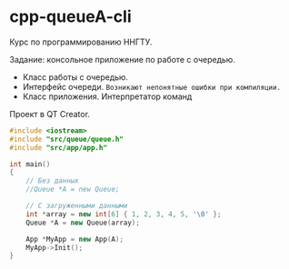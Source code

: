 # cpp-queueA-cli
Курс по программированию ННГТУ.

Задание: консольное приложение по работе с очередью.

- Класс работы с очередью.
- Интерфейс очереди. `Возникают непонятные ошибки при компиляции.`
- Класс приложения. Интерпретатор команд

Проект в QT Creator.

```cpp
#include <iostream>
#include "src/queue/queue.h"
#include "src/app/app.h"

int main()
{
    // Без данных
    //Queue *A = new Queue;

    // С загруженными данными
    int *array = new int[6] { 1, 2, 3, 4, 5, '\0' };
    Queue *A = new Queue(array);

    App *MyApp = new App(A);
    MyApp->Init();
}
```
